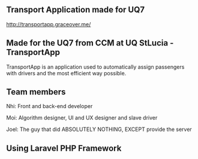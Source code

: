 ## Transport Application made for UQ7

http://transportapp.graceover.me/

## Made for the UQ7 from CCM at UQ StLucia - TransportApp

TransportApp is an application used to automatically assign passengers with drivers and the most efficient way possible.

## Team members

Nhi: Front and back-end developer

Moi: Algorithm designer, UI and UX designer and slave driver

Joel: The guy that did ABSOLUTELY NOTHING, EXCEPT provide the server


## Using Laravel PHP Framework
